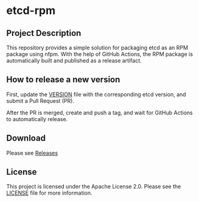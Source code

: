 # etcd-rpm

## Project Description

This repository provides a simple solution for packaging etcd as an RPM package using nfpm. With the help of GitHub Actions, the RPM package is automatically built and published as a release artifact.

## How to release a new version

First, update the [VERSION](./VERSION) file with the corresponding etcd version, and submit a Pull Request (PR).

After the PR is merged, create and push a tag, and wait for GitHub Actions to automatically release.

## Download

Please see [Releases](https://github.com/api7/etcd-rpm/releases)

## License

This project is licensed under the Apache License 2.0. Please see the [LICENSE](./LICENSE) file for more information.
